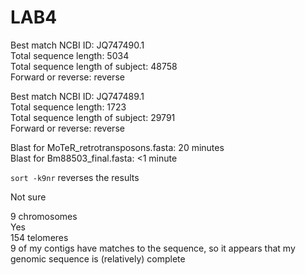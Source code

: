 # LAB4

Best match NCBI ID: JQ747490.1  
Total sequence length: 5034  
Total sequence length of subject: 48758  
Forward or reverse: reverse  

Best match NCBI ID: JQ747489.1  
Total sequence length: 1723  
Total sequence length of subject: 29791  
Forward or reverse: reverse  

Blast for MoTeR_retrotransposons.fasta: 20 minutes  
Blast for Bm88503_final.fasta: <1 minute  

`sort -k9nr` reverses the results  

Not sure

9 chromosomes  
Yes  
154 telomeres  
9 of my contigs have matches to the sequence, so it appears that my genomic sequence is (relatively) complete  
